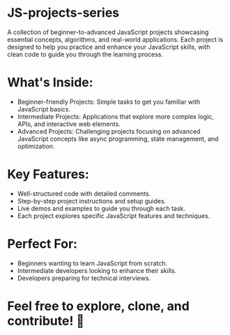 # JS-projects-series
A collection of beginner-to-advanced JavaScript projects showcasing essential concepts, algorithms, and real-world applications. Each project is designed to help you practice and enhance your JavaScript skills, with clean code to guide you through the learning process.

# What's Inside:
 * Beginner-friendly Projects: Simple tasks to get you familiar with JavaScript basics.
 * Intermediate Projects: Applications that explore more complex logic, APIs, and interactive web elements.
 * Advanced Projects: Challenging projects focusing on advanced JavaScript concepts like async programming, state management, and optimization.
# Key Features:
 * Well-structured code with detailed comments.
 * Step-by-step project instructions and setup guides.
 * Live demos and examples to guide you through each task.
 *  Each project explores specific JavaScript features and techniques.
# Perfect For:
 * Beginners wanting to learn JavaScript from scratch.
 * Intermediate developers looking to enhance their skills.
 * Developers preparing for technical interviews.
# Feel free to explore, clone, and contribute! 🚀
